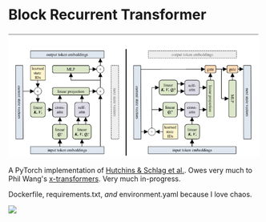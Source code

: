 # Block Recurrent Transformer

<img src="./images/brt_architecture.png" width="500px"></img>

A PyTorch implementation of [Hutchins & Schlag et al.](https://arxiv.org/abs/2203.07852v1). Owes very much to Phil Wang's [x-transformers](https://github.com/lucidrains/x-transformers). Very much in-progress.

Dockerfile, requirements.txt, _and_ environment.yaml because I love chaos.

<img src="./images/mask_pattern.png" width="500px"></img>

